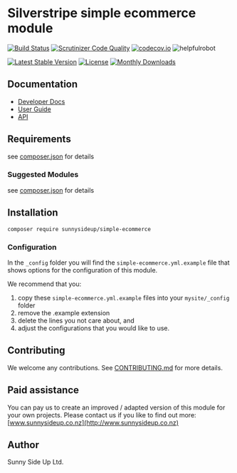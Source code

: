 # Silverstripe simple ecommerce module
[![Build Status](https://travis-ci.org/sunnysideup/silverstripe-simple-ecommerce.svg?branch=master)](https://travis-ci.org/sunnysideup/silverstripe-simple-ecommerce)
[![Scrutinizer Code Quality](https://scrutinizer-ci.com/g/sunnysideup/silverstripe-simple-ecommerce/badges/quality-score.png?b=master)](https://scrutinizer-ci.com/g/sunnysideup/silverstripe-simple-ecommerce/?branch=master)
[![codecov.io](https://codecov.io/github/sunnysideup/silverstripe-simple-ecommerce/coverage.svg?branch=master)](https://codecov.io/github/sunnysideup/silverstripe-simple-ecommerce?branch=master)
![helpfulrobot](https://helpfulrobot.io/sunnysideup/simple-ecommerce/badge)

[![Latest Stable Version](https://poser.pugx.org/sunnysideup/simple-ecommerce/version)](https://packagist.org/packages/sunnysideup/simple-ecommerce)
[![License](https://poser.pugx.org/sunnysideup/simple-ecommerce/license)](https://packagist.org/packages/sunnysideup/simple-ecommerce)
[![Monthly Downloads](https://poser.pugx.org/sunnysideup/simple-ecommerce/d/monthly)](https://packagist.org/packages/sunnysideup/simple-ecommerce)


## Documentation



 * [Developer Docs](docs/en/INDEX.md)
 * [User Guide](docs/en/userguide.md)
 * [API](http://ssmods.com/apis/simple-ecommerce/docs/en/api/)

## Requirements



see [composer.json](composer.json) for details

### Suggested Modules



see [composer.json](composer.json) for details


## Installation


```
composer require sunnysideup/simple-ecommerce
```

### Configuration



In the `_config` folder you will find the `simple-ecommerce.yml.example`
file that shows options for the configuration of this module.

We recommend that you:

  1. copy these `simple-ecommerce.yml.example` files into your
`mysite/_config` folder
  2. remove the .example extension
  3. delete the lines you not care about, and
  4. adjust the configurations that you would like to use.


## Contributing



We welcome any contributions. See [CONTRIBUTING.md](CONTRIBUTING.md) for more details.

## Paid assistance



You can pay us to create an improved / adapted version of this module for your own projects.  Please contact us if you like to find out more: [www.sunnysideup.co.nz](http://www.sunnysideup.co.nz)

## Author



Sunny Side Up Ltd.
